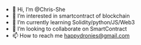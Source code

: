 - 👋 Hi, I’m @Chris-She
- 👀 I’m interested in smartcontract of blockchain
- 🌱 I’m currently learning Solidity/python/JS/Web3
- 💞️ I’m looking to collaborate on SmartContract
- 📫 How to reach me happydronies@gmail.com


<!---
Chris-She/Chris-She is a ✨ special ✨ repository because its `README.md` (this file) appears on your GitHub profile.
You can click the Preview link to take a look at your changes.
--->
